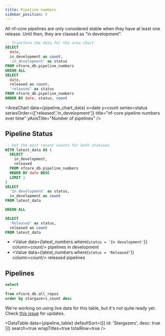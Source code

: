```yaml
---
title: Pipeline numbers
sidebar_position: 5
---
```


All nf-core pipelines are only considered stable when they have at least one release. Until then, they are classed as "in development".


```sql pipeline_chart_data
-- Transform the data for the area chart
SELECT 
  date,
  in_development as count,
  'in_development' as status
FROM nfcore_db.pipeline_numbers
UNION ALL
SELECT 
  date,
  released as count,
  'released' as status  
FROM nfcore_db.pipeline_numbers
ORDER BY date, status, count
```

<AreaChart
data={pipeline_chart_data}
x=date
y=count
series=status
seriesOrder={['released','in_development']}
title="nf-core pipeline numbers over time"
yAxisTitle="Number of pipelines"
/>

## Pipeline Status

```sql latest_numbers
-- Get the most recent counts for both statuses
WITH latest_data AS (
  SELECT 
    in_development,
    released
  FROM nfcore_db.pipeline_numbers
  ORDER BY date DESC
  LIMIT 1
)
SELECT 
  'In development' as status,
  in_development as count
FROM latest_data

UNION ALL

SELECT 
  'Released' as status,
  released as count
FROM latest_data
```

- <Value data={latest_numbers.where(`status = 'In development'`)} column=count/> pipelines in development
- <Value data={latest_numbers.where(`status = 'Released'`)} column=count/> released pipelines

<!-- TODO Use pull in live data <LastRefreshed prefix="As of"/> -->

## Pipelines

```sql pipeline_table
select
  *
from nfcore_db.all_repos
order by stargazers_count desc
```

<!-- TODO Add links -->

We're working on using live data for this table, but it's not quite ready yet. Check [this issue](https://github.com/nf-core/stats/issues/9) for updates.

<DataTable
data={pipeline_table}
defaultSort={[{ id: 'Stargazers', desc: true }]}
search=true
wrapTitles=true
totalRow=true
/>
